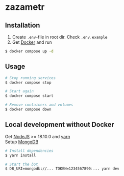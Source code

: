 # zazametr

## Installation

1. Create `.env`-file in root dir. Check `.env.example`
2. Get [Docker](https://www.docker.com/products/docker-desktop/) and run

```bash
$ docker compose up -d
```

## Usage

```bash
# Stop running services
$ docker compose stop

# Start again
$ docker compose start

# Remove containers and volumes
$ docker compose down
```

## Local development without Docker

Get [NodeJS](https://nodejs.org/) >= 18.10.0 and [yarn](https://yarnpkg.com/)  
Setup [MongoDB](https://www.mongodb.com/try/download/community)

```bash
# Install dependencies
$ yarn install

# Start the bot
$ DB_URI=mongodb://... TOKEN=1234567890:... yarn dev
```
